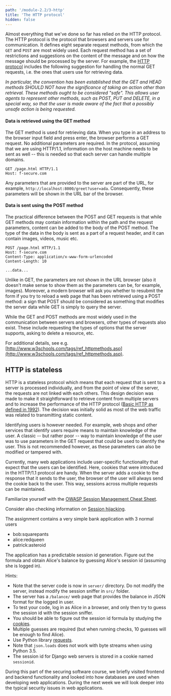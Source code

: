 ```yaml
---
path: '/module-2.2/3-http'
title: 'The HTTP protocol'
hidden: false
---
```



Almost everything that we've done so far has relied on the HTTP protocol. The
HTTP protocol is the protocol that browsers and servers use for communication.
It defines eight separate request methods, from which the `GET` and `POST` are
most widely used. Each request method has a set of restrictions and suggestions
on the content of the message and on how the message should be processed by the
server. For example, the [HTTP protocol](https://www.w3.org/Protocols/rfc2616/rfc2616-sec9.html)
includes the following suggestion for handling the normal GET requests, i.e.
the ones that users use for retrieving data.

_In particular, the convention has been established that the GET and HEAD
methods SHOULD NOT have the significance of taking an action other than
retrieval. These methods ought to be considered "safe". This allows user agents
to represent other methods, such as POST, PUT and DELETE, in a special way, so
that the user is made aware of the fact that a possibly unsafe action is being
requested._

#### Data is retrieved using the GET method

The GET method is used for retrieving data. When you type in an address to the
browser input field and press enter, the browser performs a GET request. No
additional parameters are required. In the protocol, assuming that we are using
HTTP/1.1, information on the host machine needs to be sent as well -- this is
needed so that each server can handle multiple domains.

```HTTP
GET /page.html HTTP/1.1
Host: f-secure.com

```

Any parameters that are provided to the server are part of the URL, for
example, `http://localhost:8000/greet?user=ada`.  Consequently, these
parameters will be shown in the URL bar of the browser.



#### Data is sent using the POST method

The practical difference between the POST and GET requests is that while GET
methods may contain information within the path and the request parameters,
content can be added to the body of the POST method. The type of the data in
the body is sent as a part of a request header, and it can contain images,
videos, music etc.

```HTTP
POST /page.html HTTP/1.1
Host: f-secure.com
Content-Type: application/x-www-form-urlencoded
Content-Length: 10

...data...
```

Unlike in GET, the parameters are not shown in the URL browser (also it doesn't make sense
to show them as the parameters can be, for example, images). Moreover, a modern browser
will ask you whether to resubmit the form if you try to reload a web page that has been
retrieved using a POST method: a sign that POST should be considered as something that modifies
the server data while GET is simply to query the server. 

<text-box variant=emph name="Other request methods">

While the GET and POST methods are most widely used in the communication
between servers and browsers, other types of requests also exist. These include
requesting the types of options that the server supports, asking to delete a
resource, etc.

For additional details, see e.g.
[http://www.w3schools.com/tags/ref_httpmethods.asp](http://www.w3schools.com/tags/ref_httpmethods.asp).

</text-box>


## HTTP is stateless

HTTP is a stateless protocol which means that each request that is sent to a
server is processed individually, and from the point of view of the server, the
requests are not linked with each others. This design decision was made to make
it straightforward to retrieve content from multiple servers and to increase
the performance of the HTTP protocol ([Basic HTTP as defined in
1992](https://www.w3.org/Protocols/HTTP/HTTP2.html)). The decision was
initially solid as most of the web traffic was related to transmitting static
content.

Identifying users is however needed. For example, web shops and other services
that identify users require means to maintain knowledge of the user. A classic
-- but rather poor -- way to maintain knowledge of the user was to use
parameters in the GET request that could be used to identify the user. This is
not recommended however, as these parameters can also be modified or tampered
with.

Currently, many web applications include user-specific functionality that
expect that the users can be identified. Here, cookies that were introduced in
the HTTP/1.1 protocol are handy. When the server adds a cookie to the response
that it sends to the user, the browser of the user will always send the cookie
back to the user. This way, sessions across multiple requests can be
maintained.

<text-box variant=emph name="Session Management Cheat Sheet">

Familiarize yourself with the [OWASP Session Management Cheat
Sheet](https://cheatsheetseries.owasp.org/cheatsheets/Session_Management_Cheat_Sheet.html). 

Consider also checking information on [Session hijacking](https://en.wikipedia.org/wiki/Session_hijacking).

</text-box>



<programming-exercise name="Bank heist" tmcname="part2-13.sessionhijack">

The assignment contains a very simple bank application with 3 normal users

* bob:squarepants
* alice:redqueen
* patrick:asteroid

The application has a predictable session id generation.
Figure out the formula and obtain Alice's balance by guessing Alice's session id (assuming she is logged in).

Hints:
* Note that the server code is now in `server/` directory. Do not modify the server, instead modify the session sniffer in `src/` folder.
* The server has a `/balance/` web page that provides the balance in JSON format for the logged in user.
* To test your code, log in as Alice in a browser, and only then try to guess the session id with the session sniffer.
* You should be able to figure out the session id formula by studying the [cookies](https://developers.google.com/web/tools/chrome-devtools/storage/cookies).
* Multiple guesses are required (but when running checks, 10 guesses will be enough to find Alice).
* Use Python library [requests](https://www.w3schools.com/python/ref_requests_get.asp).
* Note that `json.loads` does not work with byte streams when using Python 3.5. 
* The session id for Django web servers is stored in a cookie named `sessionid`.


</programming-exercise>


During this part of the securing software course, we briefly visited frontend
and backend functionality and looked into how databases are used when
developing web applications. During the next week we will look deeper into the
typical security issues in web applications.
